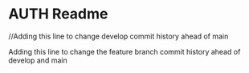 # AUTH Readme

//Adding this line to change develop commit history ahead of main

Adding this line to change the feature branch commit history ahead of develop and main
